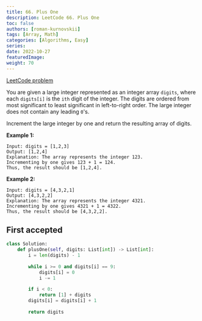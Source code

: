 ```yaml
---
title: 66. Plus One
description: LeetCode 66. Plus One
toc: false
authors: [roman-kurnovskii]
tags: [Array, Math]
categories: [Algorithms, Easy]
series:
date: 2022-10-27
featuredImage:
weight: 70
---
```


[LeetCode problem](https://leetcode.com/problems/plus-one/)

You are given a large integer represented as an integer array `digits`, where each `digits[i]` is the `ith` digit of the integer. The digits are ordered from most significant to least significant in left-to-right order. The large integer does not contain any leading `0`'s.

Increment the large integer by one and return the resulting array of digits.

**Example 1:**

    Input: digits = [1,2,3]
    Output: [1,2,4]
    Explanation: The array represents the integer 123.
    Incrementing by one gives 123 + 1 = 124.
    Thus, the result should be [1,2,4].

**Example 2:**

    Input: digits = [4,3,2,1]
    Output: [4,3,2,2]
    Explanation: The array represents the integer 4321.
    Incrementing by one gives 4321 + 1 = 4322.
    Thus, the result should be [4,3,2,2].

## First accepted

```python
class Solution:
    def plusOne(self, digits: List[int]) -> List[int]:
        i = len(digits) - 1
        
        while i >= 0 and digits[i] == 9:
            digits[i] = 0
            i -= 1
        
        if i < 0:
            return [1] + digits
        digits[i] = digits[i] + 1
        
        return digits
```
